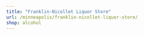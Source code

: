 ```yaml
---
title: "Franklin-Nicollet Liquor Store"
url: /minneapolis/franklin-nicollet-liquor-store/
shop: alcohol
---
```

